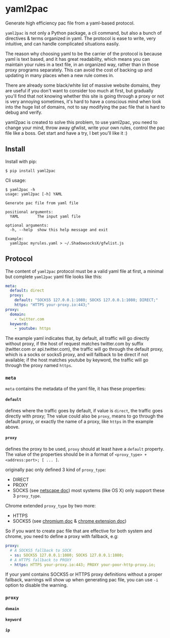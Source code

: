 # yaml2pac

Generate high efficiency pac file from a yaml-based protocol.

`yaml2pac` is not only a Python package, a cli command, but also
a bunch of directives & terms organized in yaml. The protocol
is ease to write, very intuitive, and can handle complicated situations easily.

The reason why choosing yaml to be the carrier of the protocol is because
yaml is text based, and it has great readability, which means you can maintain
your rules in a text file, in an organized way, rather than in those proxy
programs separately. This can avoid the cost of backing up and updating
in many places when a new rule comes in.

There are already some black/white list of massive website domains, they are useful if
you don't want to consider too much at first, but gradually you'll find that
not knowing whether this site is going through a proxy or not is very annoying
sometimes, it's hard to have a conscious mind when look into the huge list of
domains, not to say modifying the pac file that is hard to debug and verify.

yaml2pac is created to solve this problem, to use yaml2pac, you need to change
your mind, throw away gfwlist, write your own rules, control the pac file like a boss.
Get start and have a try, I bet you'll like it :)

## Install

Install with pip:

```
$ pip install yaml2pac
```

Cli usage:

```
$ yaml2pac -h
usage: yaml2pac [-h] YAML

Generate pac file from yaml file

positional arguments:
  YAML        The input yaml file

optional arguments:
  -h, --help  show this help message and exit

Example:
  yaml2pac myrules.yaml > ~/.ShadowsocksX/gfwlist.js
```

## Protocol

The content of `yaml2pac` protocol must be a valid yaml file at first,
a minimal but complete `yaml2pac` yaml file looks like this:

```yaml
meta:
  default: direct
  proxy:
    default: "SOCKS5 127.0.0.1:1080; SOCKS 127.0.0.1:1080; DIRECT;"
    https: "HTTPS your-proxy.io:443;"
proxy:
  domain:
    - twitter.com
  keyword:
    - youtube: https
```

The example yaml indicates that, by default,
all traffic will go directly without proxy, if the host of request
matches twitter.com by suffix (twitter.com or api.twitter.com), the traffic will
go through the default proxy, which is a socks or socks5 proxy,
and will fallback to be direct if not available;
if the host matches youtube by keyword, the traffic will go through the proxy named
`https`.

### `meta`

`meta` contains the metadata of the yaml file, it has these properties:

#### `default`

defines where the traffic goes by default, if value is `direct`, the traffic goes
directly with proxy; The value could also be `proxy`, means to go through the default
proxy, or exactly the name of a proxy, like `https` in the example above.
  
#### `proxy`

defines the proxy to be used, `proxy` should at least have a `default` property.
The value of the properties should be in a format of `<proxy_type> + <address:port>; [ ... ]`.

originally pac only defined 3 kind of `proxy_type`:
- DIRECT
- PROXY
- SOCKS
(see [netscape doc])
most systems (like OS X) only support these 3 `proxy_type`.

Chrome extended `proxy_type` by two more:
- HTTPS
- SOCKS5
(see [chromium doc] & [chrome extension doc])

So if you want to create pac file that are effective for both system and chrome,
you need to define a proxy with fallback, e.g:

```yaml
proxy:
  # A SOCKS5 fallback to SOCK
  - ss: SOCKS5 127.0.0.1:1080; SOCKS 127.0.0.1:1080;
  # A HTTPS fallback to PROXY
  - https: HTTPS your-proxy.io:443; PROXY your-poor-http-proxy.io;
```

If your yaml contains SOCKS5 or HTTPS proxy definitions without a proper fallback,
warnings will show up when generating pac file, you can use `-i` option to disable
the warning.

### `proxy`

#### `domain`

#### `keyword`

#### `ip`

[netscape doc]: http://findproxyforurl.com/netscape-documentation/
[chromium doc]: https://www.chromium.org/developers/design-documents/secure-web-proxy
[chrome extension doc]: https://developer.chrome.com/extensions/proxy
